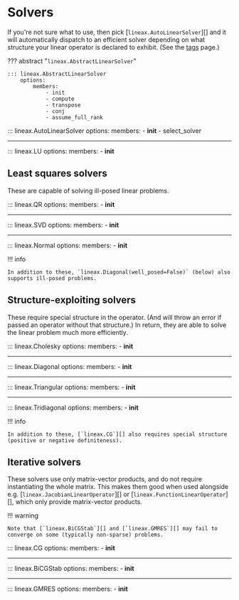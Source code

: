 # Solvers

If you're not sure what to use, then pick [`lineax.AutoLinearSolver`][] and it will automatically dispatch to an efficient solver depending on what structure your linear operator is declared to exhibit. (See the [tags](./tags.md) page.)

??? abstract "`lineax.AbstractLinearSolver`"

    ::: lineax.AbstractLinearSolver
        options:
            members:
                - init
                - compute
                - transpose
                - conj
                - assume_full_rank

::: lineax.AutoLinearSolver
    options:
        members:
            - __init__
            - select_solver

---

::: lineax.LU
    options:
        members:
            - __init__

## Least squares solvers

These are capable of solving ill-posed linear problems.

::: lineax.QR
    options:
        members:
            - __init__

---

::: lineax.SVD
    options:
        members:
            - __init__

---

::: lineax.Normal
    options:
        members:
            - __init__

!!! info

    In addition to these, `lineax.Diagonal(well_posed=False)` (below) also supports ill-posed problems.

## Structure-exploiting solvers

These require special structure in the operator. (And will throw an error if passed an operator without that structure.) In return, they are able to solve the linear problem much more efficiently.

::: lineax.Cholesky
    options:
        members:
            - __init__

---

::: lineax.Diagonal
    options:
        members:
            - __init__

---

::: lineax.Triangular
    options:
        members:
            - __init__

---

::: lineax.Tridiagonal
    options:
        members:
            - __init__

!!! info

    In addition to these, [`lineax.CG`][] also requires special structure (positive or negative definiteness).

## Iterative solvers

These solvers use only matrix-vector products, and do not require instantiating the whole matrix. This makes them good when used alongside e.g. [`lineax.JacobianLinearOperator`][] or [`lineax.FunctionLinearOperator`][], which only provide matrix-vector products.

!!! warning

    Note that [`lineax.BiCGStab`][] and [`lineax.GMRES`][] may fail to converge on some (typically non-sparse) problems.

::: lineax.CG
    options:
        members:
            - __init__

---

::: lineax.BiCGStab
    options:
        members:
            - __init__

---

::: lineax.GMRES
    options:
        members:
            - __init__
